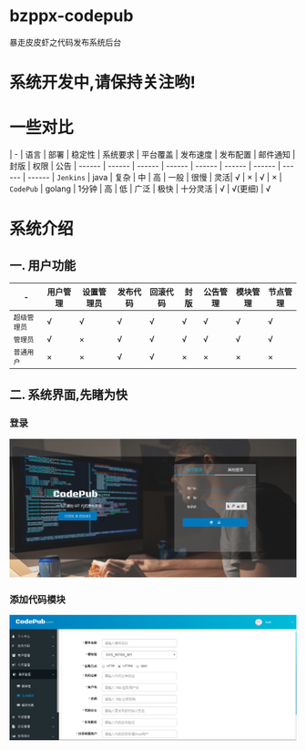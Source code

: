 # bzppx-codepub
暴走皮皮虾之代码发布系统后台

# 系统开发中,请保持关注哟!

# 一些对比

| - | 语言 | 部署 | 稳定性 | 系统要求 | 平台覆盖 | 发布速度 | 发布配置 | 邮件通知 |
 封版 | 权限 | 公告
| ------ | ------ | ------ | ------ | ------ | ------ | ------ | ------ | ------ 
| `Jenkins` | java | 复杂 | 中 | 高 | 一般 | 很慢 | 灵活| √ | × | √ | ×
| `CodePub` | golang | 1分钟 | 高 | 低 | 广泛 | 极快 | 十分灵活 | √ | √(更细) | √

# 系统介绍

## 一. 用户功能

| - | 用户管理 | 设置管理员 | 发布代码 | 回滚代码 | 封版 | 公告管理 | 模块管理 | 节点管理
| ------ | ------ | ------ | ------ | ------ | ------ | ------ | ------ | ------ 
| `超级管理员` | √ | √ | √ | √ | √ | √ | √ | √
| `管理员` | √ | × | √ | √ | √ | √ | √ | √ | √
| `普通用户` | × | × | √ | √ | × | × | × | ×

## 二. 系统界面,先睹为快

### 登录
![login](/docs/guide_res/images/login.png)
### 添加代码模块
![login](/docs/guide_res/images/module-add.png)
